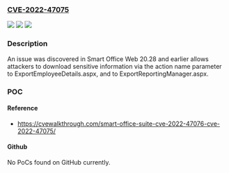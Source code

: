 ### [CVE-2022-47075](https://cve.mitre.org/cgi-bin/cvename.cgi?name=CVE-2022-47075)
![](https://img.shields.io/static/v1?label=Product&message=n%2Fa&color=blue)
![](https://img.shields.io/static/v1?label=Version&message=n%2Fa&color=blue)
![](https://img.shields.io/static/v1?label=Vulnerability&message=n%2Fa&color=brighgreen)

### Description

An issue was discovered in Smart Office Web 20.28 and earlier allows attackers to download sensitive information via the action name parameter to ExportEmployeeDetails.aspx, and to ExportReportingManager.aspx.

### POC

#### Reference
- https://cvewalkthrough.com/smart-office-suite-cve-2022-47076-cve-2022-47075/

#### Github
No PoCs found on GitHub currently.

